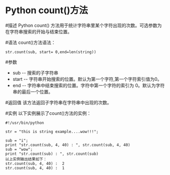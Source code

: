 # Python count()方法


#描述
Python count() 方法用于统计字符串里某个字符出现的次数。可选参数为在字符串搜索的开始与结束位置。

#语法
count()方法语法：

```
str.count(sub, start= 0,end=len(string))
```

#参数
- sub -- 搜索的子字符串
- start -- 字符串开始搜索的位置。默认为第一个字符,第一个字符索引值为0。
- end -- 字符串中结束搜索的位置。字符中第一个字符的索引为 0。默认为字符串的最后一个位置。

#返回值
该方法返回子字符串在字符串中出现的次数。

#实例
以下实例展示了count()方法的实例：

```
#!/usr/bin/python

str = "this is string example....wow!!!";

sub = "i";
print "str.count(sub, 4, 40) : ", str.count(sub, 4, 40)
sub = "wow";
print "str.count(sub) : ", str.count(sub)
以上实例输出结果如下：
str.count(sub, 4, 40) :  2
str.count(sub, 4, 40) :  1
```